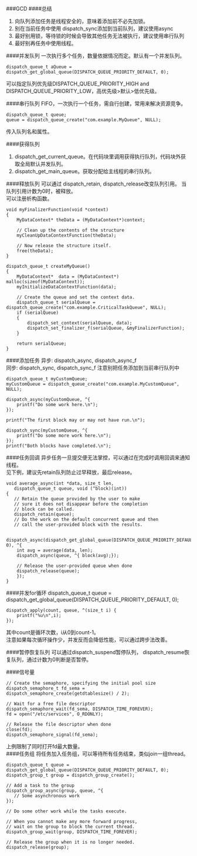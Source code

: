 ###GCD
####总结
1. 向队列添加任务是线程安全的，意味着添加前不必先加锁。
2. 别在当前任务中使用 dispatch_sync添加到当前队列，建议使用async
3. 最好别用锁，等待锁的时候会导致其他任务无法被执行，建议使用串行队列
4. 最好别再任务中使用线程。

####并发队列
一次执行多个任务，数量依据情况而定。默认有一个并发队列。
	
	dispatch_queue_t aQueue = dispatch_get_global_queue(DISPATCH_QUEUE_PRIORITY_DEFAULT, 0);

可以指定队列优先级DISPATCH_QUEUE_PRIORITY_HIGH and DISPATCH_QUEUE_PRIORITY_LOW，高优先级>默认>低优先级。

####串行队列
FIFO，一次执行一个任务，需自行创建，常用来解决资源竞争。

	dispatch_queue_t queue;
	queue = dispatch_queue_create("com.example.MyQueue", NULL);

传入队列名和属性。

####获得队列
1.  dispatch_get_current_queue。在代码块里调用获得执行队列，代码块外获取全局默认并发队列。
2.  dispatch_get_main_queue。获取分配给主线程的串行队列。

####释放队列
可以通过  dispatch_retain,  dispatch_release改变队列引用。
当队列引用计数为0时，被释放。  
可以注册析构函数。

	void myFinalizerFunction(void *context)
	{
    	MyDataContext* theData = (MyDataContext*)context;
 
	    // Clean up the contents of the structure
    	myCleanUpDataContextFunction(theData);
 
    	// Now release the structure itself.
    	free(theData);
	}
 
	dispatch_queue_t createMyQueue()
	{
    	MyDataContext*  data = (MyDataContext*) malloc(sizeof(MyDataContext));
    	myInitializeDataContextFunction(data);
 
    	// Create the queue and set the context data.
    	dispatch_queue_t serialQueue = dispatch_queue_create("com.example.CriticalTaskQueue", NULL);
    	if (serialQueue)
    	{
    	    dispatch_set_context(serialQueue, data);
    	    dispatch_set_finalizer_f(serialQueue, &myFinalizerFunction);
    	}
 
    	return serialQueue;
	}
	
####添加任务
异步: dispatch_async, dispatch_async_f  
同步: dispatch_sync, dispatch_sync_f 注意别把任务添加到当前串行队列中  

	dispatch_queue_t myCustomQueue;
	myCustomQueue = dispatch_queue_create("com.example.MyCustomQueue", NULL);
 
	dispatch_async(myCustomQueue, ^{
	    printf("Do some work here.\n");
	});
 
	printf("The first block may or may not have run.\n");
 
	dispatch_sync(myCustomQueue, ^{
	    printf("Do some more work here.\n");
	});
	printf("Both blocks have completed.\n");
	
####任务回调
异步任务一旦提交便无法掌控，可以通过在完成时调用回调来通知线程。  
见下例，建议先retain队列防止过早释放，最后release。

	void average_async(int *data, size_t len,
	   dispatch_queue_t queue, void (^block)(int))
	{
	   // Retain the queue provided by the user to make
	   // sure it does not disappear before the completion
	   // block can be called.
	   dispatch_retain(queue);
	   // Do the work on the default concurrent queue and then
	   // call the user-provided block with the results.
   	
		dispatch_async(dispatch_get_global_queue(DISPATCH_QUEUE_PRIORITY_DEFAULT, 0), ^{
      	int avg = average(data, len);
      	dispatch_async(queue, ^{ block(avg);});
 
      	// Release the user-provided queue when done
      	dispatch_release(queue);
    	});
    }

####并发for循环
	dispatch_queue_t queue = 	dispatch_get_global_queue(DISPATCH_QUEUE_PRIORITY_DEFAULT, 0);
 
	dispatch_apply(count, queue, ^(size_t i) {
		printf("%u\n",i);
	});

其中count是循环次数，i从0到count-1。  
注意如果每次循环操作少，并发反而会降低性能，可以通过跨步法改善。

####暂停恢复队列
可以通过dispatch_suspend暂停队列， dispatch_resume恢复队列，通过计数为0判断是否暂停。

####信号量


	// Create the semaphore, specifying the initial pool size
	dispatch_semaphore_t fd_sema = dispatch_semaphore_create(getdtablesize() / 2);
 
	// Wait for a free file descriptor
	dispatch_semaphore_wait(fd_sema, DISPATCH_TIME_FOREVER);
	fd = open("/etc/services", O_RDONLY);
 
	// Release the file descriptor when done
	close(fd);
	dispatch_semaphore_signal(fd_sema);
上例限制了同时打开fd最大数量。  
####任务组
将任务加入任务组，可以等待所有任务结束，类似join一组thread。

	dispatch_queue_t queue = 	dispatch_get_global_queue(DISPATCH_QUEUE_PRIORITY_DEFAULT, 0);
	dispatch_group_t group = dispatch_group_create();
 
	// Add a task to the group
	dispatch_group_async(group, queue, ^{
	   // Some asynchronous work
	});
 
	// Do some other work while the tasks execute.
 
	// When you cannot make any more forward progress,
	// wait on the group to block the current thread.
	dispatch_group_wait(group, DISPATCH_TIME_FOREVER);
 
	// Release the group when it is no longer needed.
	dispatch_release(group);
